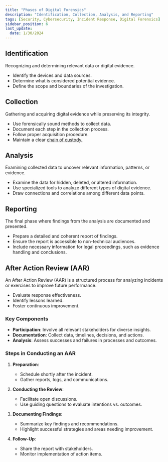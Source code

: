 ```yaml
---
title: "Phases of Digital Forensics"
description: "Identification, Collection, Analysis, and Reporting"
tags: [Security, Cybersecurity, Incident Response, Digital Forensics]
sidebar_position: 6
last_update:
  date: 1/30/2024
---
```



## Identification 

Recognizing and determining relevant data or digital evidence.

- Identify the devices and data sources.
- Determine what is considered potential evidence.
- Define the scope and boundaries of the investigation.

## Collection

Gathering and acquiring digital evidence while preserving its integrity.

- Use forensically sound methods to collect data.
- Document each step in the collection process.
- Follow proper acquisition procedure.
- Maintain a clear [chain of custody.](/docs/007-Cybersecurity/010-Digital-Forensics/010-Chain-of-Custody.md)

## Analysis 

Examining collected data to uncover relevant information, patterns, or evidence.

- Examine the data for hidden, deleted, or altered information.
- Use specialized tools to analyze different types of digital evidence.
- Draw connections and correlations among different data points.

## Reporting

The final phase where findings from the analysis are documented and presented.

- Prepare a detailed and coherent report of findings.
- Ensure the report is accessible to non-technical audiences.
- Include necessary information for legal proceedings, such as evidence handling and conclusions.

## After Action Review (AAR)

An After Action Review (AAR) is a structured process for analyzing incidents or exercises to improve future performance. 

- Evaluate response effectiveness.
- Identify lessons learned.
- Foster continuous improvement.

### Key Components

- **Participation**: Involve all relevant stakeholders for diverse insights.
- **Documentation**: Collect data, timelines, decisions, and actions.
- **Analysis**: Assess successes and failures in processes and outcomes.

### Steps in Conducting an AAR

1. **Preparation**: 
   - Schedule shortly after the incident.
   - Gather reports, logs, and communications.

2. **Conducting the Review**: 
   - Facilitate open discussions.
   - Use guiding questions to evaluate intentions vs. outcomes.

3. **Documenting Findings**: 
   - Summarize key findings and recommendations.
   - Highlight successful strategies and areas needing improvement.

4. **Follow-Up**: 
   - Share the report with stakeholders.
   - Monitor implementation of action items.

